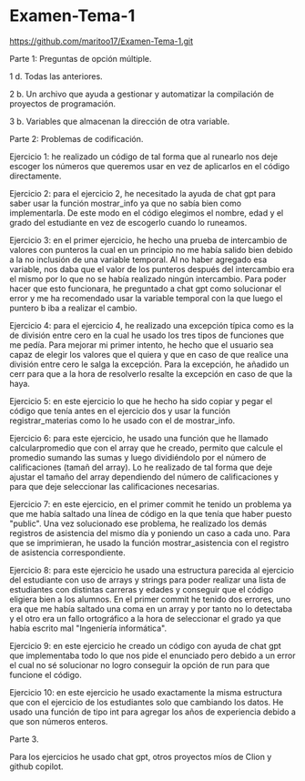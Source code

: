 # Examen-Tema-1
https://github.com/maritoo17/Examen-Tema-1.git

Parte 1: Preguntas de opción múltiple.

1 d. Todas las anteriores. 

2 b. Un archivo que ayuda a gestionar y automatizar la compilación de proyectos de programación. 

3 b. Variables que almacenan la dirección de otra variable.


Parte 2: Problemas de codificación.

Ejercicio 1: he realizado un código de tal forma que al runearlo nos deje escoger los números que queremos usar en vez de aplicarlos en el código directamente.

Ejercicio 2: para el ejercicio 2, he necesitado la ayuda de chat gpt para saber usar la función mostrar_info ya que no sabía bien como implementarla. De este modo en el código elegimos el nombre, edad y el grado del estudiante en vez de escogerlo cuando lo runeamos.

Ejercicio 3: en el primer ejercicio, he hecho una prueba de intercambio de valores con punteros la cual en un principio no me había salido bien debido a la no inclusión de una variable temporal. Al no haber agregado esa variable, nos daba que el valor de los punteros después del intercambio era el mismo por lo que no se había realizado ningún intercambio. Para poder hacer que esto funcionara, he preguntado a chat gpt como solucionar el error y me ha recomendado usar la variable temporal con la que luego el puntero b iba a realizar el cambio.

Ejercicio 4: para el ejercicio 4, he realizado una excepción típica como es la de división entre cero en la cual he usado los tres tipos de funciones que me pedía. Para mejorar mi primer intento, he hecho que el usuario sea capaz de elegir los valores que el quiera y que en caso de que realice una división entre cero le salga la excepción. Para la excepción, he añadido un cerr para que a la hora de resolverlo resalte la excepción en caso de que la haya.

Ejercicio 5: en este ejercicio lo que he hecho ha sido copiar y pegar el código que tenía antes en el ejercicio dos y usar la función registrar_materias como lo he usado con el de mostrar_info.

Ejercicio 6: para este ejercicio, he usado una función que he llamado calcularpromedio que con el array que he creado, permito que calcule el promedio sumando las sumas y luego dividiéndolo por el número de calificaciones (tamañ del array). Lo he realizado de tal forma que deje ajustar el tamaño del array dependiendo del número de calificaciones y para que deje seleccionar las calificaciones necesarias.

Ejercicio 7: en este ejercicio, en el primer commit he tenido un problema ya que me había saltado una línea de código en la que tenía que haber puesto "public". Una vez solucionado ese problema, he realizado los demás registros de asistencia del mismo día y poniendo un caso a cada uno. Para que se imprimieran, he usado la función mostrar_asistencia con el registro de asistencia correspondiente.

Ejercicio 8: para este ejercicio he usado una estructura parecida al ejercicio del estudiante con uso de arrays y strings para poder realizar una lista de estudiantes con distintas carreras y edades y conseguir que el código eligiera bien a los alumnos. En el primer commit he tenido dos errores, uno era que me había saltado una coma en un array y por tanto no lo detectaba y el otro era un fallo ortográfico a la hora de seleccionar el grado ya que había escrito mal "Ingeniería informática".

Ejercicio 9: en este ejercicio he creado un código con ayuda de chat gpt que implementaba todo lo que nos pide el enunciado pero debido a un error el cual no sé solucionar no logro conseguir la opción de run para que funcione el código.

Ejercicio 10: en este ejercicio he usado exactamente la misma estructura que con el ejercicio de los estudiantes solo que cambiando los datos. He usado una función de tipo int para agregar los años de experiencia debido a que son números enteros.

Parte 3.

Para los ejercicios he usado chat gpt, otros proyectos míos de Clion y github copilot.
